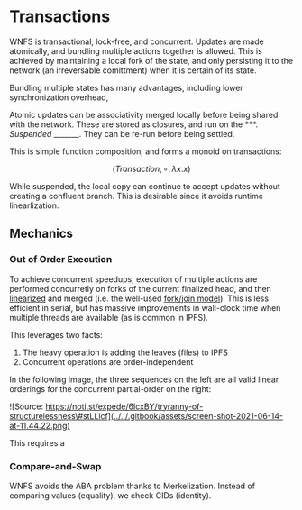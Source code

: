 # Transactions

WNFS is transactional, lock-free, and concurrent. Updates are made atomically, and bundling multiple actions together is allowed. This is achieved by maintaining a local fork of the state, and only persisting it to the network \(an irreversable comittment\) when it is certain of its state. 

Bundling multiple states has many advantages, including lower synchronization overhead, 

Atomic updates can be associativity merged locally before being shared with the network. These are stored as closures, and run on the \*\*\*. _Suspended_ \_\_\_\_\_\_\_. They can be re-run before being settled.

This is simple function composition, and forms a monoid on transactions:

$$
(Transaction, ∘, λx.x)
$$

  
While suspended, the local copy can continue to accept updates without creating a confluent branch. This is desirable since it avoids runtime linearlization.

## Mechanics

### Out of Order Execution

To achieve concurrent speedups, execution of multiple actions are performed concurretly on forks of the current finalized head, and then [linearized](https://en.wikipedia.org/wiki/Linearizability) and merged \(i.e. the well-used [fork/join model](https://en.wikipedia.org/wiki/Fork%E2%80%93join_model)\). This is less efficient in serial, but has massive improvements in wall-clock time when multiple threads are available \(as is common in IPFS\).

This leverages two facts:

1. The heavy operation is adding the leaves \(files\) to IPFS
2. Concurrent operations are order-independent

In the following image, the three sequences on the left are all valid linear orderings for the concurrent partial-order on the right:

![Source: https://noti.st/expede/6IcxBY/tryranny-of-structurelessness\#stLLlcf](../../.gitbook/assets/screen-shot-2021-06-14-at-11.44.22.png)

This requires a 





### Compare-and-Swap

WNFS avoids the ABA problem thanks to Merkelization. Instead of comparing values \(equality\), we check CIDs \(identity\).

